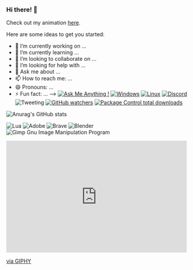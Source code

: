 ### Hi there! 👋

Check out my animation [here](https://greekra.github.io/GreekRa/1.html).

Here are some ideas to get you started:

- 🔭 I’m currently working on ...
- 🌱 I’m currently learning ...
- 👯 I’m looking to collaborate on ...
- 🤔 I’m looking for help with ...
- 💬 Ask me about ...
- 📫 How to reach me: ...
- 😄 Pronouns: ...
- ⚡ Fun fact: ...
-->
[![Ask Me Anything !](https://img.shields.io/badge/Ask%20me-anything-1abc9c.svg)](https://GitHub.com/Naereen/ama)
[![Windows](https://svgshare.com/i/ZhY.svg)](https://svgshare.com/i/ZhY.svg)
[![Linux](https://svgshare.com/i/Zhy.svg)](https://svgshare.com/i/Zhy.svg)
[![Discord](https://img.shields.io/discord/591914197219016707.svg?label=&logo=discord&logoColor=ffffff&color=7389D8&labelColor=6A7EC2)](https://discord.gg/vpEv3HJ)
![Tweeting](https://img.shields.io/twitter/url/http/shields.io.svg?style=social)
[![GitHub watchers](https://img.shields.io/github/watchers/Naereen/StrapDown.js.svg?style=social&label=Watch&maxAge=2592000)](https://GitHub.com/Naereen/StrapDown.js/watchers/)
[![Package Control total downloads](https://img.shields.io/packagecontrol/dt/SwitchDictionary.svg)](https://packagecontrol.io/packages/SwitchDictionary)

![Anurag's GitHub stats](https://github-readme-stats.vercel.app/api?username=GreekRa&show_icons=true&bg_color=00000000)

![Lua](https://img.shields.io/badge/lua-%232C2D72.svg?style=for-the-badge&logo=lua&logoColor=white)
![Adobe](https://img.shields.io/badge/adobe-%23FF0000.svg?style=for-the-badge&logo=adobe&logoColor=white)
![Brave](https://img.shields.io/badge/Brave-FB542B?style=for-the-badge&logo=Brave&logoColor=white)
![Blender](https://img.shields.io/badge/blender-%23F5792A.svg?style=for-the-badge&logo=blender&logoColor=white)
![Gimp Gnu Image Manipulation Program](https://img.shields.io/badge/Gimp-657D8B?style=for-the-badge&logo=gimp&logoColor=FFFFFF)
<iframe src="https://giphy.com/embed/UqxVRm1IaaIGk" width="480" height="297" frameBorder="0" class="giphy-embed" allowFullScreen></iframe><p><a href="https://giphy.com/gifs/UqxVRm1IaaIGk">via GIPHY</a></p>

